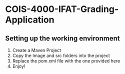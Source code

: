 # COIS-4000-IFAT-Grading-Application
## Setting up the working environment
1) Create a Maven Project
2) Copy the Image and src folders into the project
3) Replace the pom.xml file with the one provided here
4) Enjoy!

